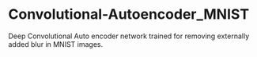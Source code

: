 # Convolutional-Autoencoder_MNIST
Deep Convolutional Auto encoder network trained for removing externally added blur in MNIST images.
